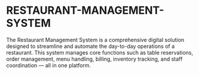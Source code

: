 # RESTAURANT-MANAGEMENT-SYSTEM
The Restaurant Management System is a comprehensive digital solution designed to streamline and automate the day-to-day operations of a restaurant. This system manages core functions such as table reservations, order management, menu handling, billing, inventory tracking, and staff coordination — all in one platform.
